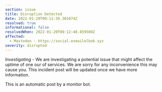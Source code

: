 ```yaml
---
section: issue
title: Disruption Detected
date: 2022-01-20T09:11:39.301074Z
resolved: true
informational: false
resolvedWhen: 2022-01-20T09:12:48.859500Z
affected:
  - Mastodon - https://social.esmailelbob.xyz
severity: disrupted
---
```

*Investigating* - We are investigating a potential issue that might affect the uptime of one our of services. We are sorry for any inconvenience this may cause you. This incident post will be updated once we have more information.

This is an automatic post by a monitor bot.
        